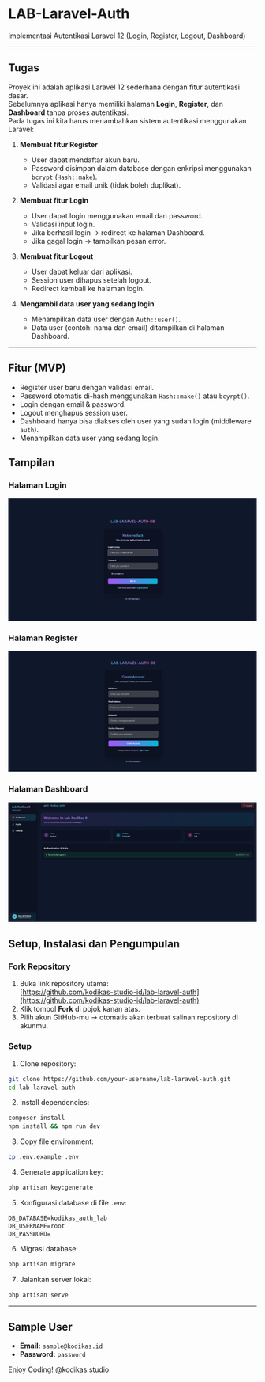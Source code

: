 
# LAB-Laravel-Auth
Implementasi Autentikasi Laravel 12 (Login, Register, Logout, Dashboard)

---

## Tugas
Proyek ini adalah aplikasi Laravel 12 sederhana dengan fitur autentikasi dasar.  
Sebelumnya aplikasi hanya memiliki halaman **Login**, **Register**, dan **Dashboard** tanpa proses autentikasi.  
Pada tugas ini kita harus menambahkan sistem autentikasi menggunakan Laravel:

1. **Membuat fitur Register**
   - User dapat mendaftar akun baru.  
   - Password disimpan dalam database dengan enkripsi menggunakan `bcrypt` (`Hash::make`).  
   - Validasi agar email unik (tidak boleh duplikat).  

2. **Membuat fitur Login**
   - User dapat login menggunakan email dan password.  
   - Validasi input login.  
   - Jika berhasil login → redirect ke halaman Dashboard.  
   - Jika gagal login → tampilkan pesan error.  

3. **Membuat fitur Logout**
   - User dapat keluar dari aplikasi.  
   - Session user dihapus setelah logout.  
   - Redirect kembali ke halaman login.  

4. **Mengambil data user yang sedang login**
   - Menampilkan data user dengan `Auth::user()`.  
   - Data user (contoh: nama dan email) ditampilkan di halaman Dashboard.  

---

## Fitur (MVP)
- Register user baru dengan validasi email.
- Password otomatis di-hash menggunakan `Hash::make()` atau `bcyrpt()`.  
- Login dengan email & password.  
- Logout menghapus session user.  
- Dashboard hanya bisa diakses oleh user yang sudah login (middleware `auth`).  
- Menampilkan data user yang sedang login.  

## Tampilan

### Halaman Login
![Login Page](docs/images/login.png)

### Halaman Register
![Register Page](docs/images/register.png)

### Halaman Dashboard
![Dashboard Page](docs/images/dashboard.png)

## Setup, Instalasi dan Pengumpulan

### Fork Repository
1. Buka link repository utama:  
   [https://github.com/kodikas-studio-id/lab-laravel-auth](https://github.com/kodikas-studio-id/lab-laravel-auth)  
2. Klik tombol **Fork** di pojok kanan atas.  
3. Pilih akun GitHub-mu → otomatis akan terbuat salinan repository di akunmu.  

### Setup
1. Clone repository:
```bash
git clone https://github.com/your-username/lab-laravel-auth.git
cd lab-laravel-auth
```

2. Install dependencies:
```bash
composer install
npm install && npm run dev
```

3. Copy file environment:
```bash
cp .env.example .env
```

4. Generate application key:
```bash
php artisan key:generate
```

5. Konfigurasi database di file `.env`:
```env
DB_DATABASE=kodikas_auth_lab
DB_USERNAME=root
DB_PASSWORD=
```

6. Migrasi database:
```bash
php artisan migrate
```

7. Jalankan server lokal:
```bash
php artisan serve
```

---

##  Sample User

* **Email:** `sample@kodikas.id`
* **Password:** `password`

Enjoy Coding! @kodikas.studio